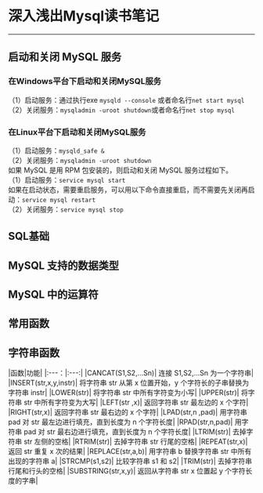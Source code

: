 # 深入浅出Mysql读书笔记 #
----------
## 启动和关闭 MySQL 服务 ##
### 在Windows平台下启动和关闭MySQL服务
（1）启动服务：通过执行exe `mysqld --console` 或者命名行`net start mysql`   
（2）关闭服务：`mysqladmin -uroot shutdown`或者命名行`net stop mysql`
###  在Linux平台下启动和关闭MySQL服务  
  （1）启动服务：`mysqld_safe &`  
  （2）关闭服务：`mysqladmin -uroot shutdown`  
如果 MySQL 是用 RPM 包安装的，则启动和关闭 MySQL 服务过程如下。  
（1）启动服务：`service mysql start`  
如果在启动状态，需要重启服务，可以用以下命令直接重启，而不需要先关闭再启动：`service mysql restart`  
（2）关闭服务：`service mysql stop` 
## SQL基础
## MySQL 支持的数据类型 ##
## MySQL 中的运算符 ##
## 常用函数 ##
## 字符串函数 ##
|函数|功能|
|:---：|:---:|
|CANCAT(S1,S2,…Sn)| 连接 S1,S2,…Sn 为一个字符串|
|INSERT(str,x,y,instr)| 将字符串 str 从第 x 位置开始，y 个字符长的子串替换为字符串 instr|
|LOWER(str)| 将字符串 str 中所有字符变为小写|
|UPPER(str)| 将字符串 str 中所有字符变为大写|
|LEFT(str ,x)| 返回字符串 str 最左边的 x 个字符|
|RIGHT(str,x)| 返回字符串 str 最右边的 x 个字符|
|LPAD(str,n ,pad)| 用字符串 pad 对 str 最左边进行填充，直到长度为 n 个字符长度|
|RPAD(str,n,pad)| 用字符串 pad 对 str 最右边进行填充，直到长度为 n 个字符长度|
|LTRIM(str)| 去掉字符串 str 左侧的空格|
|RTRIM(str)| 去掉字符串 str 行尾的空格|
|REPEAT(str,x)| 返回 str 重复 x 次的结果|
|REPLACE(str,a,b)| 用字符串 b 替换字符串 str 中所有出现的字符串 a|
|STRCMP(s1,s2)| 比较字符串 s1 和 s2|
|TRIM(str)| 去掉字符串行尾和行头的空格|
|SUBSTRING(str,x,y)| 返回从字符串 str x 位置起 y 个字符长度的字串|

